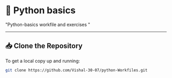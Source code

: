 # 🐍 Python basics

"Python-basics workfile and exercises "

---

## 📥 Clone the Repository

To get a local copy up and running:

```bash
git clone https://github.com/Vishal-30-07/python-Workfiles.git
